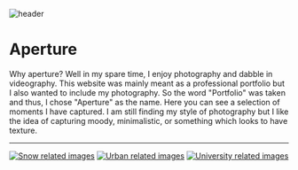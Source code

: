 ![header](/images/urban/DSCF4644.jpg)

# Aperture

Why aperture? Well in my spare time, I enjoy photography and dabble in videography. This website was mainly meant as a professional portfolio but I also wanted to include my photography. So the word "Portfolio" was taken and thus, I chose "Aperture" as the name. Here you can see a selection of moments I have captured. I am still finding my style of photography but I like the idea of capturing moody, minimalistic, or something which looks to have texture.

---

[![Snow related images](/images/snow/DSCF5119.jpg "Click here to see more snow related images")](aperture/snow)
[![Urban related images](/images/urban/DSCF4550.jpg "Click here to see more urban related images")](aperture/urban)
[![University related images](/images/uni/DSCF2918.jpg "Click here to see more images from uni")](aperture/uni)
